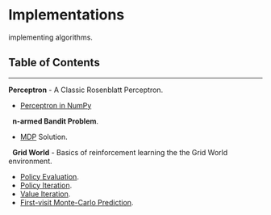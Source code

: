 # Implementations

implementing algorithms.


## Table of Contents
---
**Perceptron** - A Classic Rosenblatt Perceptron.
  - [Perceptron in NumPy](https://github.com/pedrommaiaa/Implementations/blob/main/perceptron/perceptron_numpy.py)


&nbsp;
**n-armed Bandit Problem**.
  - [MDP](https://github.com/pedrommaiaa/Implementations/blob/main/bandits/bandit.py) Solution.


&nbsp;
**Grid World** - Basics of reinforcement learning the the Grid World environment.
  - [Policy Evaluation](https://github.com/pedrommaiaa/Implementations/blob/main/basics-RL/dynamic_programming/policy_evaluation.py).
  - [Policy Iteration](https://github.com/pedrommaiaa/Implementations/blob/main/basics-RL/dynamic_programming/policy_iteration.py).
  - [Value Iteration](https://github.com/pedrommaiaa/Implementations/blob/main/basics-RL/dynamic_programming/value_iteration.py).
  - [First-visit Monte-Carlo Prediction](https://github.com/pedrommaiaa/Implementations/blob/main/basics-RL/monte_carlo/mc_prediction.py).

